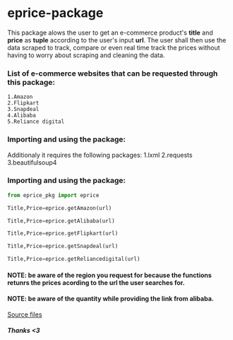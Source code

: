 # eprice-package
This package alows the user to get an e-commerce product's **title** and **price** as **tuple** according to the user's input **url**. The user shall then use the data scraped to track, compare or even real time track the prices without having to worry about scraping and cleaning the data.

### List of e-commerce websites that can be requested through this package:

    1.Amazon
    2.Flipkart
    3.Snapdeal
    4.Alibaba
    5.Reliance digital

### Importing and using the package:

Additionaly it requires the following packages:
    1.lxml
    2.requests
    3.beautifulsoup4

### Importing and using the package:

``` python
from eprice_pkg import eprice

Title,Price=eprice.getAmazon(url)

Title,Price=eprice.getAlibaba(url)

Title,Price=eprice.getFlipkart(url)

Title,Price=eprice.getSnapdeal(url)

Title,Price=eprice.getReliancedigital(url)
```

#### NOTE: be aware of the region you request for because the functions retunrs the prices acording to the url the user searches for.
#### NOTE: be aware of the quantity while providing the link from alibaba.



[Source files](https://github.com/Zero-Autumn/eprice-package.git)

##### Thanks <3

